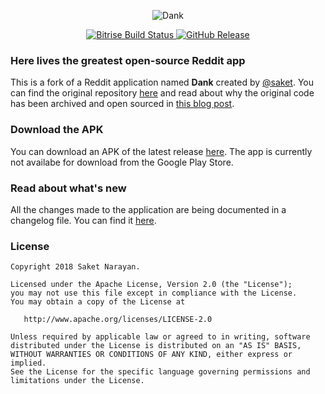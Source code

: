 <p align='center'>
    <img alt='Dank' src='https://saket.me/wp-content/uploads/2018/04/dank_cover.jpg'/>
</p>
<p align='center'>
    <a href="https://app.bitrise.io/app/a0f2d377c14a1631">
        <img alt="Bitrise Build Status" src="https://app.bitrise.io/app/a0f2d377c14a1631/status.svg?token=O3cpfpDkImw61dz-hkBWpw&branch=master"/>
    </a>
    <a href="https://github.com/Tunous/Dank/releases">
        <img alt="GitHub Release" src="https://img.shields.io/github/release/Tunous/Dank?logo=github"/>
    </a>
</p>

### Here lives the greatest open-source Reddit app

This is a fork of a Reddit application named **Dank** created by [@saket](https://github.com/saket). You can find the original repository [here](https://github.com/saket/Dank) and read about why the original code has been archived and open sourced in [this blog post](https://saket.me/sunsetting-dank/).

### Download the APK

You can download an APK of the latest release [here](https://github.com/Tunous/Dank/releases). The app is currently not availabe for download from the Google Play Store.

### Read about what's new

All the changes made to the application are being documented in a changelog file. You can find it [here](CHANGELOG.md).

### License
```
Copyright 2018 Saket Narayan.

Licensed under the Apache License, Version 2.0 (the "License");
you may not use this file except in compliance with the License.
You may obtain a copy of the License at

   http://www.apache.org/licenses/LICENSE-2.0

Unless required by applicable law or agreed to in writing, software
distributed under the License is distributed on an "AS IS" BASIS,
WITHOUT WARRANTIES OR CONDITIONS OF ANY KIND, either express or implied.
See the License for the specific language governing permissions and
limitations under the License.
```
